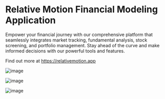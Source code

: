 # Relative Motion Financial Modeling Application

Empower your financial journey with our comprehensive platform that seamlessly integrates market tracking, fundamental analysis, stock screening, and portfolio management. Stay ahead of the curve and make informed decisions with our powerful tools and features.

Find out more at https://relativemotion.app 


![image](https://relativemotion.app/static/light/dashboard.png?1)

![image](https://relativemotion.app/static/light/fundamentals.png?1)

![image](https://relativemotion.app/static/light/fundamentals-statement-chart-1.png?1)
